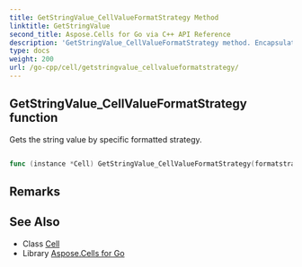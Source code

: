 ```yaml
---
title: GetStringValue_CellValueFormatStrategy Method 
linktitle: GetStringValue
second_title: Aspose.Cells for Go via C++ API Reference
description: 'GetStringValue_CellValueFormatStrategy method. Encapsulates the function that represents getstringvalue in Go.'
type: docs
weight: 200
url: /go-cpp/cell/getstringvalue_cellvalueformatstrategy/
---
```


## GetStringValue_CellValueFormatStrategy function

Gets the string value by specific formatted strategy.

```go

func (instance *Cell) GetStringValue_CellValueFormatStrategy(formatstrategy CellValueFormatStrategy)  (string,  error) 

```

## Remarks


## See Also

* Class [Cell](../)
* Library [Aspose.Cells for Go](../../)

